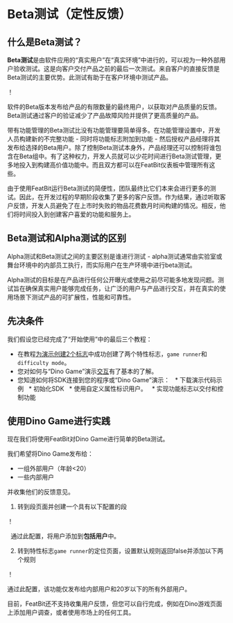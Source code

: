 # Beta测试（定性反馈）

## **什么是Beta测试？**

**Beta测试**是由软件应用的“真实用户”在“真实环境”中进行的，可以视为一种外部用户验收测试。这是向客户交付产品之前的最后一次测试。来自客户的直接反馈是Beta测试的主要优势。此测试有助于在客户环境中测试产品。

！[](../../getting-started/assets/beta-testing/001.webp)

软件的Beta版本发布给产品的有限数量的最终用户，以获取对产品质量的反馈。Beta测试通过客户的验证减少了产品故障风险并提供了更高质量的产品。

带有功能管理的Beta测试比没有功能管理要简单得多。在功能管理设置中，开发人员构建新的不完整功能 - 同时将功能标志附加到功能 - 然后授权产品经理将其发布给选择的Beta用户。除了控制Beta测试本身外，产品经理还可以控制将谁包含在Beta组中。有了这种权力，开发人员就可以少花时间进行Beta测试管理，更多地投入到构建高价值功能中。而且双方都可以在FeatBit仪表板中管理所有这些。

由于使用FeatBit运行Beta测试的简便性，团队最终比它们本来会进行更多的测试。因此，在开发过程的早期阶段收集了更多的客户反馈。作为结果，通过听取客户反馈，开发人员避免了在上市时失败的物品花费数月时间构建的情况。相反，他们将时间投入到创建客户喜爱的功能和服务上。

## Beta测试和Alpha测试的区别

Alpha测试和Beta测试之间的主要区别是谁进行测试 - alpha测试通常由实验室或舞台环境中的内部员工执行，而实际用户在生产环境中进行beta测试。

Alpha测试的目标是在产品进行任何公开曝光或使用之前尽可能多地发现问题。测试旨在确保真实用户能够完成任务，让广泛的用户与产品进行交互，并在真实的使用场景下测试产品的可扩展性，性能和可靠性。

## 先决条件

我们假设您已经完成了“开始使用”中的最后三个教程：

* 在教程[为演示创建2个标志](../create-two-feature-flags.md)中成功创建了两个特性标志，`game runner`和`difficulty mode`。
* 您对如何与“Dino Game”演示[交互](../try-interacting-with-the-demo.md)有了基本的了解。
* 您知道如何将SDK连接到您的程序或“Dino Game”演示：
  * 下载演示代码示例
  * 初始化SDK
  * 使用自定义属性标识用户。
  * 实现功能标志以交付和控制功能

## 使用Dino Game进行实践

现在我们将使用FeatBit对Dino Game进行简单的Beta测试。

我们希望将Dino Game发布给：

* 一组外部用户（年龄<20）
* 一些内部用户

并收集他们的反馈意见。

1. 转到段页面并创建一个具有以下配置的段

！[](../../getting-started/assets/beta-testing/002.webp)

  通过此配置，将用户添加到**包括用户**中。

2. 转到特性标志`game runner`的定位页面，设置默认规则返回false并添加以下两个规则

！[](../../getting-started/assets/beta-testing/003.webp)

通过此配置，该功能仅发布给内部用户和20岁以下的所有外部用户。

目前，FeatBit还不支持收集用户反馈，但您可以自行完成，例如在Dino游戏页面上添加用户调查，或者使用市场上的任何工具。
